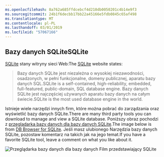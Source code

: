 ```yaml
---
ms.openlocfilehash: 8a762a685ffdcebcf4d210db0050201c4b14e9f3
ms.sourcegitcommit: 24b1f6decbb17bb22a45166e5fdb0845c65af498
ms.translationtype: MT
ms.contentlocale: pl-PL
ms.lasthandoff: 03/01/2019
ms.locfileid: "57067166"
---
```

## <a name="sqlite"></a><span data-ttu-id="17ab0-101">Bazy danych SQLite</span><span class="sxs-lookup"><span data-stu-id="17ab0-101">SQLite</span></span>

<span data-ttu-id="17ab0-102">[SQLite](https://www.sqlite.org/) stany witryny sieci Web:</span><span class="sxs-lookup"><span data-stu-id="17ab0-102">The [SQLite](https://www.sqlite.org/) website states:</span></span>

> <span data-ttu-id="17ab0-103">Bazy danych SQLite jest niezależna o wysokiej niezawodności, osadzonych, w pełni funkcjonalne, domeny publicznej, aparatu bazy danych SQL.</span><span class="sxs-lookup"><span data-stu-id="17ab0-103">SQLite is a self-contained, high-reliability, embedded, full-featured, public-domain, SQL database engine.</span></span> <span data-ttu-id="17ab0-104">Bazy danych SQLite jest najczęściej używanych aparatu bazy danych na całym świecie.</span><span class="sxs-lookup"><span data-stu-id="17ab0-104">SQLite is the most used database engine in the world.</span></span>

<span data-ttu-id="17ab0-105">Istnieje wiele narzędzi innych firm, które można pobrać do zarządzania oraz wyświetlić bazy danych SQLite.</span><span class="sxs-lookup"><span data-stu-id="17ab0-105">There are many third party tools you can download to manage and view a SQLite database.</span></span> <span data-ttu-id="17ab0-106">Poniższy obraz pochodzi z [przeglądarka bazy danych dla bazy danych SQLite](http://sqlitebrowser.org/).</span><span class="sxs-lookup"><span data-stu-id="17ab0-106">The image below is from [DB Browser for SQLite](http://sqlitebrowser.org/).</span></span> <span data-ttu-id="17ab0-107">Jeśli masz ulubionego Narzędzia bazy danych SQLite, pozostaw komentarz na takich jak na jego temat.</span><span class="sxs-lookup"><span data-stu-id="17ab0-107">If you have a favorite SQLite tool, leave a comment on what you like about it.</span></span>

![Przeglądarka bazy danych dla bazy danych Film przedstawiający SQLite](~/tutorials/first-mvc-app-xplat/working-with-sql/_static/dbb.png)

